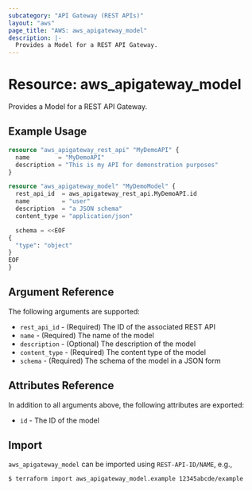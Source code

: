 ```yaml
---
subcategory: "API Gateway (REST APIs)"
layout: "aws"
page_title: "AWS: aws_apigateway_model"
description: |-
  Provides a Model for a REST API Gateway.
---
```


# Resource: aws_apigateway_model

Provides a Model for a REST API Gateway.

## Example Usage

```terraform
resource "aws_apigateway_rest_api" "MyDemoAPI" {
  name        = "MyDemoAPI"
  description = "This is my API for demonstration purposes"
}

resource "aws_apigateway_model" "MyDemoModel" {
  rest_api_id  = aws_apigateway_rest_api.MyDemoAPI.id
  name         = "user"
  description  = "a JSON schema"
  content_type = "application/json"

  schema = <<EOF
{
  "type": "object"
}
EOF
}
```

## Argument Reference

The following arguments are supported:

* `rest_api_id` - (Required) The ID of the associated REST API
* `name` - (Required) The name of the model
* `description` - (Optional) The description of the model
* `content_type` - (Required) The content type of the model
* `schema` - (Required) The schema of the model in a JSON form

## Attributes Reference

In addition to all arguments above, the following attributes are exported:

* `id` - The ID of the model

## Import

`aws_apigateway_model` can be imported using `REST-API-ID/NAME`, e.g.,

```
$ terraform import aws_apigateway_model.example 12345abcde/example
```
